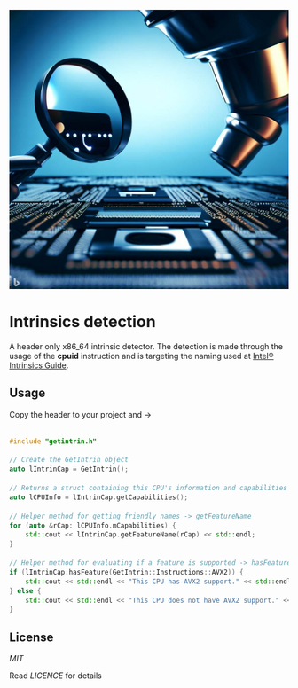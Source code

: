 ![Logo](cpuidlogo.jpg)

# Intrinsics detection

A header only x86_64 intrinsic detector. The detection is made through the usage of the **cpuid** instruction and is targeting the naming used at 
[Intel® Intrinsics Guide](https://www.intel.com/content/www/us/en/docs/intrinsics-guide/index.html).

## Usage

Copy the header to your project and ->

```cpp

#include "getintrin.h"

// Create the GetIntrin object
auto lIntrinCap = GetIntrin();

// Returns a struct containing this CPU's information and capabilities
auto lCPUInfo = lIntrinCap.getCapabilities();

// Helper method for getting friendly names -> getFeatureName
for (auto &rCap: lCPUInfo.mCapabilities) {
    std::cout << lIntrinCap.getFeatureName(rCap) << std::endl;
}

// Helper method for evaluating if a feature is supported -> hasFeature
if (lIntrinCap.hasFeature(GetIntrin::Instructions::AVX2)) {
    std::cout << std::endl << "This CPU has AVX2 support." << std::endl;
} else {
    std::cout << std::endl << "This CPU does not have AVX2 support." << std::endl;
}

```

## License

*MIT*

Read *LICENCE* for details

